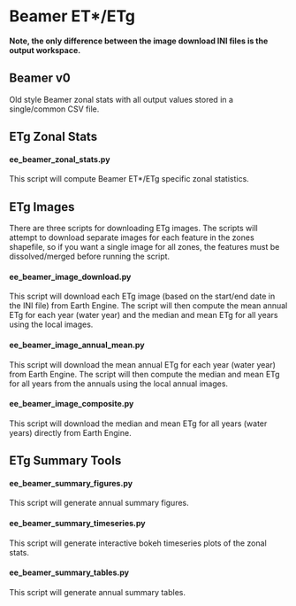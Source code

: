 # Beamer ET*/ETg

**Note, the only difference between the image download INI files is the output workspace.**

## Beamer v0

Old style Beamer zonal stats with all output values stored in a single/common CSV file.

## ETg Zonal Stats

#### ee_beamer_zonal_stats.py

This script will compute Beamer ET*/ETg specific zonal statistics.

## ETg Images

There are three scripts for downloading ETg images.  The scripts will attempt to download separate images for each feature in the zones shapefile, so if you want a single image for all zones, the features must be dissolved/merged before running the script.

#### ee_beamer_image_download.py

This script will download each ETg image (based on the start/end date in the INI file) from Earth Engine.  The script will then compute the mean annual ETg for each year (water year) and the median and mean ETg for all years using the local images.

#### ee_beamer_image_annual_mean.py

This script will download the mean annual ETg for each year (water year) from Earth Engine.  The script will then compute the median and mean ETg for all years from the annuals using the local annual images.

#### ee_beamer_image_composite.py

This script will download the median and mean ETg for all years (water years) directly from Earth Engine.

## ETg Summary Tools

#### ee_beamer_summary_figures.py

This script will generate annual summary figures.

#### ee_beamer_summary_timeseries.py

This script will generate interactive bokeh timeseries plots of the zonal stats.

#### ee_beamer_summary_tables.py

This script will generate annual summary tables.

